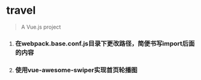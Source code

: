 # travel

> A Vue.js project

1. ### 在webpack.base.conf.js目录下更改路径，简便书写import后面的内容
2. ### 使用vue-awesome-swiper实现首页轮播图

